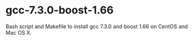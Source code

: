 # gcc-7.3.0-boost-1.66
Bash script and Makefile to install gcc 7.3.0 and boost 1.66 on CentOS and Mac OS X. 
